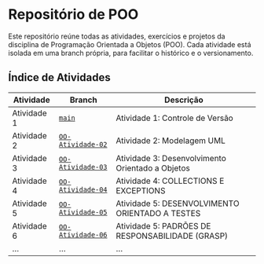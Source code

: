 # Repositório de POO

Este repositório reúne todas as atividades, exercícios e projetos da disciplina de Programação Orientada a Objetos (POO). Cada atividade está isolada em uma branch própria, para facilitar o histórico e o versionamento.

## Índice de Atividades

| Atividade   | Branch               | Descrição                                    |
|-------------|----------------------|----------------------------------------------|
| Atividade 1 | [`main`](https://github.com/MarcoM3l0/poo-atividades)| Atividade 1: Controle de Versão    |
| Atividade 2 | [`OO-Atividade-02`](https://github.com/MarcoM3l0/poo-atividades/tree/OO-Atividade-02)           |  Atividade 2: Modelagem UML  |
| Atividade 3 | [`OO-Atividade-03`](https://github.com/MarcoM3l0/poo-atividades/tree/OO-Atividade-03)|  Atividade 3: Desenvolvimento Orientado a Objetos  |
| Atividade 4 | [`OO-Atividade-04`](https://github.com/MarcoM3l0/poo-atividades/tree/OO-Atividade-04)|  Atividade 4: COLLECTIONS E EXCEPTIONS   |
| Atividade 5 | [`OO-Atividade-05`](https://github.com/MarcoM3l0/poo-atividades/tree/OO-Atividade-05)| Atividade 5: DESENVOLVIMENTO ORIENTADO A TESTES |
| Atividade 6 | [`OO-Atividade-06`](https://github.com/MarcoM3l0/poo-atividades/tree/OO-Atividade-06)| Atividade 5: PADRÕES DE RESPONSABILIDADE (GRASP) |
| …           | …                    | …                                            |

